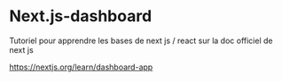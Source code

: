 # Next.js-dashboard
Tutoriel pour apprendre les bases de next js / react sur la doc officiel de next js 

https://nextjs.org/learn/dashboard-app
